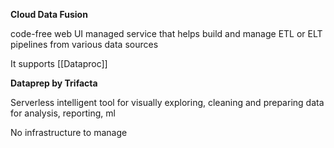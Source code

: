 
**Cloud Data Fusion**

code-free web UI managed service that helps build and manage ETL or ELT pipelines from various data sources

It supports [[Dataproc]]

**Dataprep by Trifacta**

Serverless intelligent tool for visually exploring, cleaning and preparing data for analysis, reporting, ml

No infrastructure to manage

